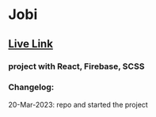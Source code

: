 # Jobi

## [Live Link](https://sjimmykang-jobi.netlify.app/)

### project with React, Firebase, SCSS

### Changelog:

20-Mar-2023: repo and started the project